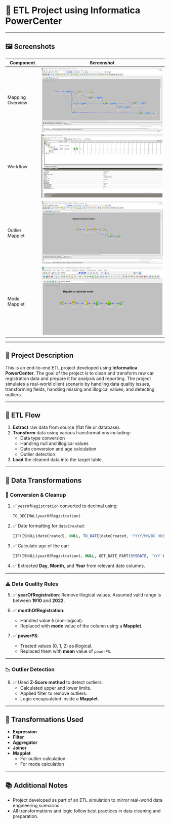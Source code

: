 
# 🚗 ETL Project using Informatica PowerCenter
---

## 🖼️ Screenshots

| Component         | Screenshot |
|------------------|------------|
| Mapping Overview | ![Mapping](images/mapping.png) |
| Workflow         | ![Workflow](images/workflow%20monitor.png) |
| Outlier Mapplet  | ![Outlier Mapplet](images/Mapplet%20to%20detected%20outliers.png) |
| Mode Mapplet     | ![Mode Mapplet](images/Mapplet%20to%20calculate%20mode.png) |

---

## 📌 Project Description

This is an end-to-end ETL project developed using **Informatica PowerCenter**. The goal of the project is to clean and transform raw car registration data and prepare it for analysis and reporting. The project simulates a real-world client scenario by handling data quality issues, transforming fields, handling missing and illogical values, and detecting outliers.

---


## 🔁 ETL Flow

1. **Extract** raw data from source (flat file or database).
2. **Transform** data using various transformations including:
   - Data type conversion
   - Handling null and illogical values
   - Date conversion and age calculation
   - Outlier detection
3. **Load** the cleaned data into the target table.

---

## 🔧 Data Transformations

### 🧮 Conversion & Cleanup

1. ✅ `yearOfRegistration` converted to decimal using:
   ```sql
   TO_DECIMAL(yearOfRegistration)
   ```

2. ✅ Date formatting for `dateCreated`:
   ```sql
   IIF(ISNULL(dateCreated), NULL, TO_DATE(dateCreated, 'YYYY/MM/DD HH24:MI:SS'))
   ```

3. ✅ Calculate age of the car:
   ```sql
   IIF(ISNULL(yearOfRegistration), NULL, GET_DATE_PART(SYSDATE, 'YYY') - yearOfRegistration)
   ```

4. ✅ Extracted **Day**, **Month**, and **Year** from relevant date columns.

---

### ⚠️ Data Quality Rules

5. ✅ **yearOfRegistration**: Remove illogical values. Assumed valid range is between **1910** and **2022**.

6. ✅ **monthOfRegistration**:
   - Handled value `0` (non-logical).
   - Replaced with **mode** value of the column using a **Mapplet**.

7. ✅ **powerPS**:
   - Treated values (0, 1, 2) as illogical.
   - Replaced them with **mean** value of `powerPS`.

---

### 📉 Outlier Detection

8. ✅ Used **Z-Score method** to detect outliers:
   - Calculated upper and lower limits.
   - Applied filter to remove outliers.
   - Logic encapsulated inside a **Mapplet**.

---

## 🔄 Transformations Used

- **Expression**
- **Filter**
- **Aggregator**
- **Joiner**
- **Mapplet**
  - For outlier calculation
  - For mode calculation

---

## 📚 Additional Notes

- Project developed as part of an ETL simulation to mirror real-world data engineering scenarios.
- All transformations and logic follow best practices in data cleaning and preparation.
